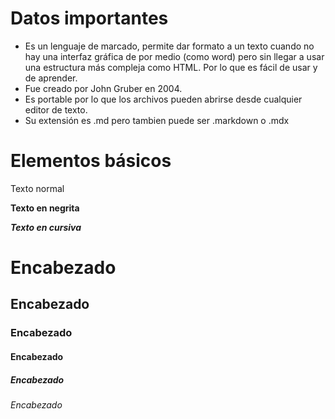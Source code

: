 # Datos importantes 

* Es un lenguaje de marcado, permite dar formato a un texto cuando no hay una interfaz gráfica de por medio (como word) pero sin llegar a usar una estructura más compleja como HTML. Por lo
que es fácil de usar y de aprender.
* Fue creado por John Gruber en 2004. 
* Es portable por lo que los archivos pueden abrirse desde cualquier editor de texto.
* Su extensión es .md pero tambien puede ser .markdown o .mdx

# Elementos básicos

Texto normal

**Texto en negrita**  

***Texto en cursiva***


# Encabezado 
## Encabezado 
### Encabezado 
#### Encabezado 
##### Encabezado 
###### Encabezado 



